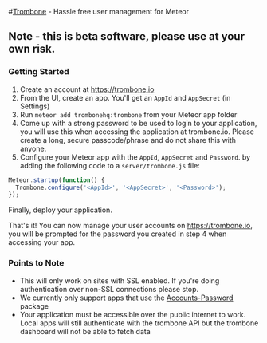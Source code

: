 #[Trombone](https://trombone.io) - Hassle free user management for Meteor

## Note - this is beta software, please use at your own risk.

### Getting Started

1. Create an account at <https://trombone.io>
2. From the UI, create an app. You'll get an `AppId` and `AppSecret` (in Settings)
3. Run `meteor add trombonehq:trombone` from your Meteor app folder
4. Come up with a strong password to be used to login to your application, you will use this when accessing the application at trombone.io. Please create a long, secure passcode/phrase and do not share this with anyone.
5. Configure your Meteor app with the `AppId`, `AppSecret` and `Password`. by adding the following code to a `server/trombone.js` file:

```js
Meteor.startup(function() {
  Trombone.configure('<AppId>', '<AppSecret>', '<Password>');
});
```

Finally, deploy your application.

That's it! You can now manage your user accounts on <https://trombone.io>, you will be prompted for the password you created in step 4 when accessing your app.


### Points to Note

- This will only work on sites with SSL enabled. If you're doing authentication over non-SSL connections please stop.
- We currently only support apps that use the [Accounts-Password](https://atmospherejs.com/meteor/accounts-password) package
- Your application must be accessible over the public internet to work. Local apps will still authenticate with the trombone API but the trombone dashboard will not be able to fetch data
